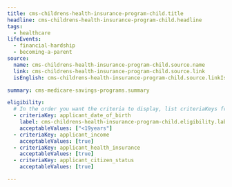 ```yaml
---
title: cms-childrens-health-insurance-program-child.title
headline: cms-childrens-health-insurance-program-child.headline
tags:
  - healthcare
lifeEvents:
  - financial-hardship
  - becoming-a-parent
source:
  name: cms-childrens-health-insurance-program-child.source.name
  link: cms-childrens-health-insurance-program-child.source.link
  isEnglish: cms-childrens-health-insurance-program-child.source.linkIsEnglish

summary: cms-medicare-savings-programs.summary

eligibility:
  # In the order you want the criteria to display, list criteriaKeys from the csv here, each followed by a comma-separated list of which values indicate eligibility for that criteria. Wrap individual values in quotes if they have inner commas.
  - criteriaKey: applicant_date_of_birth
    label: cms-childrens-health-insurance-program-child.eligibility.label
    acceptableValues: ["<19years"]
  - criteriaKey: applicant_income
    acceptableValues: [true]
  - criteriaKey: applicant_health_insurance
    acceptableValues: [true]
  - criteriaKey: applicant_citizen_status
    acceptableValues: [true]

---
```

